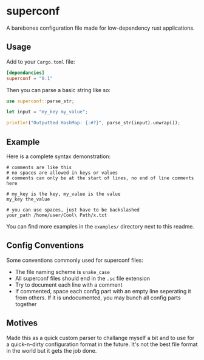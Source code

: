 # superconf

A barebones configuration file made for low-dependency rust applications.

## Usage

Add to your `Cargo.toml` file:

```toml
[dependancies]
superconf = "0.1"
```

Then you can parse a basic string like so:

```rust
use superconf::parse_str;

let input = "my_key my_value";

println!("Outputted HashMap: {:#?}", parse_str(input).unwrap());
```

## Example

Here is a complete syntax demonstration:

```none
# comments are like this
# no spaces are allowed in keys or values
# comments can only be at the start of lines, no end of line comments here

# my_key is the key, my_value is the value
my_key the_value

# you can use spaces, just have to be backslashed
your_path /home/user/Cool\ Path/x.txt
```

You can find more examples in the `examples/` directory next to this readme.

## Config Conventions

Some conventions commonly used for superconf files:

- The file naming scheme is `snake_case`
- All superconf files should end in the `.sc` file extension
- Try to document each line with a comment
- If commented, space each config part with an empty line seperating it from others. If it is undocumented, you may bunch all config parts together 

## Motives

Made this as a quick custom parser to challange myself a bit and to use for a quick-n-dirty configuration format in the future. It's not the best file format in the world but it gets the job done.

